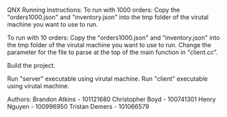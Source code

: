 QNX Running Instructions:
To run with 1000 orders:
Copy the "orders1000.json" and "inventory.json" into the tmp folder of the virutal machine you want to use to run.

To run with 10 orders:
Copy the "orders1000.json" and "inventory.json" into the tmp folder of the virutal machine you want to use to run.
Change the parameter for the file to parse at the top of the main function in "client.cc".

Build the project.

Run "server" executable using virutal machine.
Run "client" executable using virutal machine.


Authors:
Brandon Atkins - 101121680
Christopher Boyd - 100741301
Henry Nguyen - 100996950
Tristan Demers - 101066579
